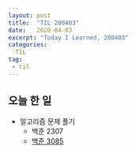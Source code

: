 ```yaml
---
layout: post
title:  "TIL 200403"
date:   2020-04-03
excerpt: "Today I Learned, 200403"
categories: 
 -TIL
tag:
 - til
---
```

## 오늘 한 일

* 알고리즘 문제 풀기
    * 백준 2307
    * [백준 3085](https://hyeonsook95.io/-algotirhms-baekjoon-3085/)
